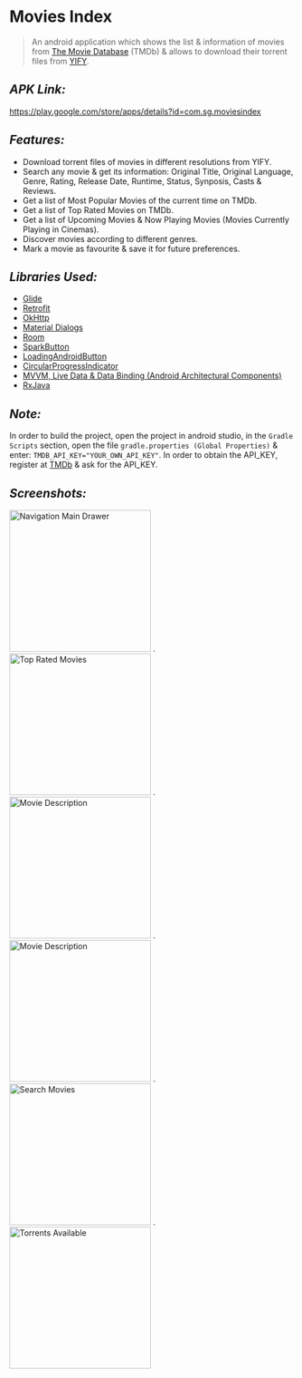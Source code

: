 # Movies Index
> An android application which shows the list & information of movies from [The Movie Database](https://www.themoviedb.org) (TMDb) & allows to download their torrent files from [YIFY](https://yts.mx/).


## *APK Link:*
https://play.google.com/store/apps/details?id=com.sg.moviesindex


## *Features:*
- Download torrent files of movies in different resolutions from YIFY.
- Search any movie & get its information: Original Title, Original Language, Genre, Rating, Release Date, Runtime, Status, Synposis, Casts & Reviews.
- Get a list of Most Popular Movies of the current time on TMDb.
- Get a list of Top Rated Movies on TMDb.
- Get a list of Upcoming Movies & Now Playing Movies (Movies Currently Playing in Cinemas).
- Discover movies according to different genres.
- Mark a movie as favourite & save it for future preferences.


## *Libraries Used:*
- [Glide](https://github.com/bumptech/glide)
- [Retrofit](https://github.com/square/retrofit)
- [OkHttp](https://github.com/square/okhttp)
- [Material Dialogs](https://github.com/afollestad/material-dialogs)
- [Room](https://developer.android.com/topic/libraries/architecture/room)
- [SparkButton](https://github.com/varunest/SparkButton)
- [LoadingAndroidButton](https://github.com/leandroBorgesFerreira/LoadingButtonAndroid)
- [CircularProgressIndicator](https://github.com/antonKozyriatskyi/CircularProgressIndicator)
- [MVVM, Live Data & Data Binding (Android Architectural Components)](https://developer.android.com/topic/libraries/architecture)
- [RxJava](https://github.com/ReactiveX/RxJava)


## *Note:*
In order to build the project, open the project in android studio, in the `Gradle Scripts` section, open the file `gradle.properties (Global Properties)` & enter: `TMDB_API_KEY="YOUR_OWN_API_KEY"`. In order to obtain the API_KEY, register at [TMDb](https://www.themoviedb.org) & ask for the API_KEY.


## *Screenshots:*
<img src="https://user-images.githubusercontent.com/38679082/90988509-e0fe7a00-e5b0-11ea-96dc-32ad0102550f.png" alt="Navigation Main Drawer" width="250"/> .    <img src="https://user-images.githubusercontent.com/38679082/81001550-86a4a680-8e65-11ea-8447-ffdbd480c12c.png" alt="Top Rated Movies" width="250"/> .    <img src="https://user-images.githubusercontent.com/38679082/90988505-dcd25c80-e5b0-11ea-868c-b117e14721c5.png" alt="Movie Description" width="250"/> .    <img src="https://user-images.githubusercontent.com/38679082/90988507-de9c2000-e5b0-11ea-9c64-8e1389916ebd.png" alt="Movie Description" width="250"/> .    <img src="https://user-images.githubusercontent.com/38679082/81001576-9328ff00-8e65-11ea-80d8-235961f55345.png" alt="Search Movies" width="250"/> .    <img src="https://user-images.githubusercontent.com/38679082/90988501-d80da880-e5b0-11ea-93ef-302e0198dbc0.png" alt="Torrents Available" width="250"/>
